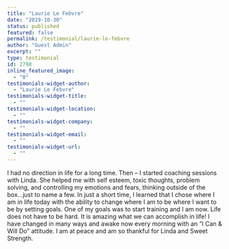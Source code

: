 ```yaml
---
title: "Laurie Le Febvre"
date: "2019-10-30"
status: published
featured: false
permalink: /testimonial/laurie-le-febvre
author: "Guest Admin"
excerpt: ""
type: testimonial
id: 2798
inline_featured_image:
  - "0"
testimonials-widget-author:
  - "Laurie Le Febvre"
testimonials-widget-title:
  - ""
testimonials-widget-location:
  - ""
testimonials-widget-company:
  - ""
testimonials-widget-email:
  - ""
testimonials-widget-url:
  - ""
---
```


I had no direction in life for a long time. Then – I started coaching sessions with Linda. She helped me with self esteem, toxic thoughts, problem solving, and controlling my emotions and fears, thinking outside of the box…just to name a few. In just a short time, I learned that I chose where I am in life today with the ability to change where I am to be where I want to be by setting goals. One of my goals was to start training and I am now. Life does not have to be hard. It is amazing what we can accomplish in life! I have changed in many ways and awake now every morning with an “I Can & Will Do” attitude. I am at peace and am so thankful for Linda and Sweet Strength.
